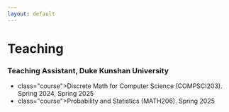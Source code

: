 ```yaml
---
layout: default
---
```


<h1>Teaching</h1>

<section id="notes">
    <h3>Teaching Assistant, Duke Kunshan University</h3>
    <ul>
      <li>
        <span> class="course">Discrete Math for Computer Science (COMPSCI203). Spring 2024, Spring 2025 </span>
      </li>
      <li>
        <span> class="course">Probability and Statistics (MATH206). Spring 2025 </span>
      </li>
    </ul>
  </section>
